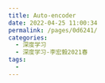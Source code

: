 ```yaml
---
title: Auto-encoder
date: 2022-04-25 11:00:34
permalink: /pages/0d6241/
categories:
  - 深度学习
  - 深度学习-李宏毅2021春
tags:
  - 
---
```

